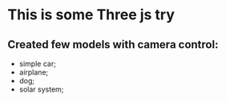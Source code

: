 # This is some Three js try

## Created few models with camera control:

- simple car;
- airplane;
- dog;
- solar system;
